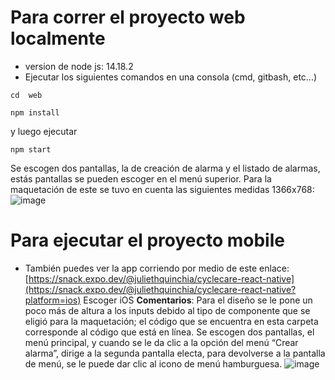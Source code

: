 # Para correr el proyecto web localmente
* version de node js: 14.18.2 
* Ejecutar los siguientes comandos en una consola (cmd, gitbash, etc...)
  
 ```
cd  web
```
 ```
npm install
```
y luego ejecutar
 ```
npm start
```
Se escogen dos pantallas, la de creación de alarma y el listado de alarmas, estás pantallas se pueden escoger en el menú superior.
Para la maquetación de este se tuvo en cuenta las siguientes medidas 1366x768: 
![image](https://github.com/JuliethQP/ux-maqueta/assets/60898371/6850a966-135f-4b3c-be9d-e88adecc3fbb)

# Para ejecutar el proyecto mobile
* También puedes ver la app corriendo por medio de este enlace: [https://snack.expo.dev/@juliethquinchia/cyclecare-react-native](https://snack.expo.dev/@juliethquinchia/cyclecare-react-native?platform=ios)
Escoger iOS
**Comentarios**: Para el diseño se le pone un poco más de altura a los inputs debido al tipo de componente que se eligió para la maquetación; el código que se encuentra en esta carpeta corresponde al código que está en línea. 
Se escogen dos pantallas, el menú principal, y cuando se le da clic a la opción del menú “Crear alarma”, dirige a la segunda pantalla electa, para devolverse a la pantalla de menú, se le puede dar clic al icono de menú hamburguesa.
  ![image](https://github.com/JuliethQP/ux-maqueta/assets/60898371/df616aca-939b-4071-b1d7-1de4d374b024)

